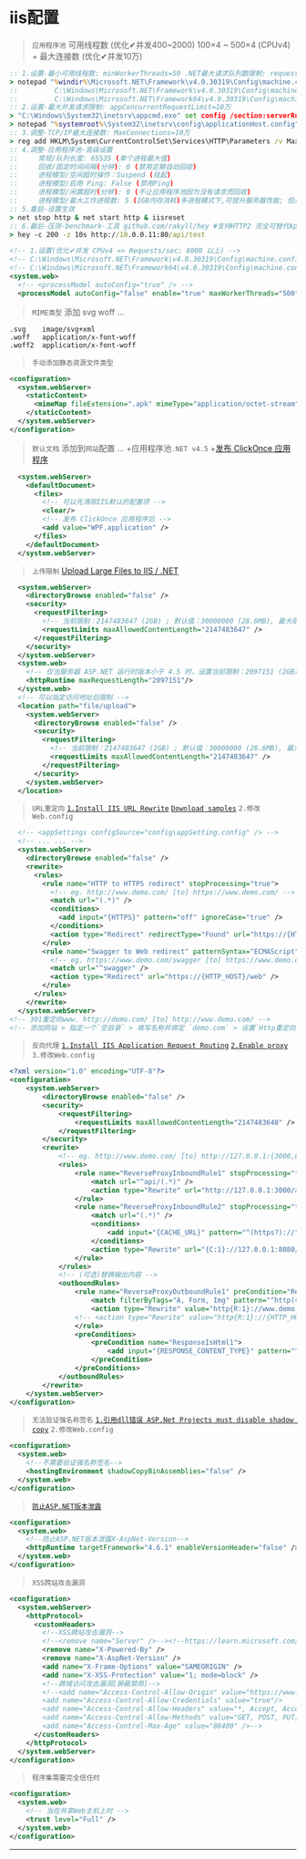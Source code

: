# iis配置

> `应用程序池` 可用线程数 (优化✔并发400~2000) 100×4 ~ 500×4 (CPUv4) + 最大连接数 (优化✔并发10万)
```cmd
:: 1.设置-最小可用线程数: minWorkerThreads=50 .NET最大请求队列数限制: requestQueueLimit=10万
> notepad "%windir%\Microsoft.NET\Framework\v4.0.30319\Config\machine.config"
::         C:\Windows\Microsoft.NET\Framework\v4.0.30319\Config\machine.config
::         C:\Windows\Microsoft.NET\Framework64\v4.0.30319\Config\machine.config
:: 2.设置-最大并发请求限制: appConcurrentRequestLimit=10万
> "C:\Windows\System32\inetsrv\appcmd.exe" set config /section:serverRuntime /appConcurrentRequestLimit:100000
> notepad "%systemroot%\System32\inetsrv\config\applicationHost.config"
:: 3.调整-TCP/IP最大连接数: MaxConnections=10万
> reg add HKLM\System\CurrentControlSet\Services\HTTP\Parameters /v MaxConnections /t REG_DWORD /d 100000
:: 4.调整-应用程序池-高级设置
::     常规/队列长度: 65535 (单个进程最大值)
::     回收/固定时间间隔(分钟): 0 (禁用定期自动回收) 
::     进程模型/空闲超时操作：Suspend (挂起)
::     进程模型/启用 Ping: False (禁用Ping)
::     进程模型/闲置超时(分钟): 0 (不让应用程序池因为没有请求而回收)
::     进程模型/最大工作进程数: 5 (1GB内存消耗)多进程模式下,可提升服务器性能; 但是,依赖进程的Session和Cache等对象不再适用
:: 5.重启-设置生效
> net stop http & net start http & iisreset
:: 6.最后-压测-benchmark-工具 github.com/rakyll/hey #支持HTTP2 完全可替代ApacheBench(ab) (强力推荐)
> hey -c 200 -z 10s http://10.0.0.11:80/api/test
```
~~~xml
<!-- 1.设置(优化✔并发 CPUv4 => Requests/sec: 6000 以上) -->
<!-- C:\Windows\Microsoft.NET\Framework\v4.0.30319\Config\machine.config -->
<!-- C:\Windows\Microsoft.NET\Framework64\v4.0.30319\Config\machine.config -->
<system.web>
  <!-- <processModel autoConfig="true" /> -->
  <processModel autoConfig="false" enable="true" maxWorkerThreads="500" maxIoThreads="500" minWorkerThreads="100" minIoThreads="100" requestQueueLimit="100000" />
~~~

> `MIME类型` 添加 svg woff ...
```
.svg    image/svg+xml
.woff   application/x-font-woff
.woff2  application/x-font-woff
```

> `手动添加静态资源文件类型`
~~~xml
<configuration>
  <system.webServer>
    <staticContent>
      <mimeMap fileExtension=".apk" mimeType="application/octet-stream" />
    </staticContent>
  </system.webServer>
</configuration>
~~~

> `默认文档` 添加到`网站`配置 ... +应用程序池`.NET v4.5` +[发布 ClickOnce 应用程序](https://docs.microsoft.com/zh-cn/visualstudio/deployment/publishing-clickonce-applications?view=vs-2019)
```xml
  <system.webServer>
    <defaultDocument>
      <files>
        <!-- 可以先清除IIS默认的配置项 -->
        <clear/>
        <!-- 发布 ClickOnce 应用程序后 -->
        <add value="WPF.application" />
      </files>
    </defaultDocument>
  </system.webServer>
```

> `上传限制` [Upload Large Files to IIS / .NET](https://www.webdavsystem.com/server/documentation/large_files_iis_asp_net)
~~~xml
  <system.webServer>
    <directoryBrowse enabled="false" />
    <security>
      <requestFiltering>
        <!-- 当前限制：2147483647 (2GB) ; 默认值：30000000 (28.6MB), 最大限制：4294967295 (4GB) -->
        <requestLimits maxAllowedContentLength="2147483647" />
      </requestFiltering>
    </security>
  </system.webServer>
  <system.web>
    <!-- 仅当服务器 ASP.NET 运行时版本小于 4.5 时，设置当前限制：2097151 (2GB) ; 默认值：4096 (4MB) -->
    <httpRuntime maxRequestLength="2097151"/>
  </system.web>
  <!-- 可以指定访问地址后限制 -->
  <location path="file/upload">
    <system.webServer>
      <directoryBrowse enabled="false" />
      <security>
        <requestFiltering>
          <!-- 当前限制：2147483647 (2GB) ; 默认值：30000000 (28.6MB), 最大限制：4294967295 (4GB) -->
          <requestLimits maxAllowedContentLength="2147483647" />
        </requestFiltering>
      </security>
    </system.webServer>
  </location>
~~~

> `URL重定向` [`1.Install IIS URL Rewrite`](https://www.iis.net/downloads/microsoft/url-rewrite) [`Download samples`](https://download.microsoft.com/download/3/9/E/39E30671-7AD2-4902-B56B-C300D862595E/RewriteExtensibility.msi) `2.修改Web.config`
~~~xml
  <!-- <appSettings configSource="config\appSetting.config" /> -->
  <!-- ... ... -->
  <system.webServer>
    <directoryBrowse enabled="false" />
    <rewrite>
      <rules>
        <rule name="HTTP to HTTPS redirect" stopProcessing="true">
          <!-- eg. http://www.demo.com/ [to] https://www.demo.com/ -->
          <match url="(.*)" />
          <conditions>
            <add input="{HTTPS}" pattern="off" ignoreCase="true" />
          </conditions>
          <action type="Redirect" redirectType="Found" url="https://{HTTP_HOST}/{R:1}" />
        </rule>
        <rule name="Swagger to Web redirect" patternSyntax="ECMAScript" stopProcessing="true">
          <!-- eg. https://www.demo.com/swagger [to] https://www.demo.com/web -->
          <match url="^swagger" />
          <action type="Redirect" url="https://{HTTP_HOST}/web" />
        </rule>
      </rules>
    </rewrite>
  </system.webServer>
<!-- 301重定向www. http://demo.com/ [to] http://www.demo.com/ -->
<!-- 添加网站 > 指定一个`空目录` > 填写名称并绑定 `demo.com` > 设置`Http重定向`=`http://www.demo.com/` > 重新启动。 -->
~~~

> `反向代理` [`1.Install IIS Application Request Routing`](https://www.iis.net/downloads/microsoft/application-request-routing) [`2.Enable proxy`](https://techcommunity.microsoft.com/t5/iis-support-blog/application-request-routing-part-2-reverse-proxy-and/ba-p/347937) `3.修改Web.config`
~~~xml
<?xml version="1.0" encoding="UTF-8"?>
<configuration>
    <system.webServer>
        <directoryBrowse enabled="false" />
        <security>
            <requestFiltering>
                <requestLimits maxAllowedContentLength="2147483648" />
            </requestFiltering>
        </security>
        <rewrite>
            <!-- eg. http://www.demo.com/ [to] http://127.0.0.1:{3000,8080}/ -->
            <rules>
                <rule name="ReverseProxyInboundRule1" stopProcessing="true">
                    <match url="^api/(.*)" />
                    <action type="Rewrite" url="http://127.0.0.1:3000/api/{R:1}" />
                </rule>
                <rule name="ReverseProxyInboundRule2" stopProcessing="true">
                    <match url="(.*)" />
                    <conditions>
                        <add input="{CACHE_URL}" pattern="^(https?)://" />
                    </conditions>
                    <action type="Rewrite" url="{C:1}://127.0.0.1:8080/{R:1}" />
                </rule>
            </rules>
            <!-- (可选)替换输出内容 -->
            <outboundRules>
                <rule name="ReverseProxyOutboundRule1" preCondition="ResponseIsHtml1" stopProcessing="true">
                    <match filterByTags="A, Form, Img" pattern="^http(s)?://127.0.0.1:8080/(.*)" />
                    <action type="Rewrite" value="http{R:1}://www.demo.com/{R:2}" />
                <!-- <action type="Rewrite" value="http{R:1}://{HTTP_HOST}/{R:2}" /> -->
                </rule>
                <preConditions>
                    <preCondition name="ResponseIsHtml1">
                        <add input="{RESPONSE_CONTENT_TYPE}" pattern="^text/html" />
                    </preCondition>
                </preConditions>
            </outboundRules>
        </rewrite>
    </system.webServer>
</configuration>
~~~


> `无法验证强名称签名` [`1.引用dll错误 ASP.Net Projects must disable shadow copy`](https://blog.csdn.net/aoshilang2249/article/details/78111409) `2.修改Web.config`
~~~xml
<configuration>
  <system.web>
    <!--不需要验证强名称签名-->
    <hostingEnvironment shadowCopyBinAssemblies="false" />
  </system.web>
</configuration>
~~~

> [`防止ASP.NET版本泄露`](https://docs.microsoft.com/en-us/dotnet/api/system.web.configuration.httpruntimesection.enableversionheader?redirectedfrom=MSDN&view=netframework-4.8#System_Web_Configuration_HttpRuntimeSection_EnableVersionHeader)
~~~xml
<configuration>
  <system.web>
    <!--防止ASP.NET版本泄露X-AspNet-Version-->
    <httpRuntime targetFramework="4.6.1" enableVersionHeader="false" />
  </system.web>
</configuration>
~~~

> `XSS跨站攻击漏洞`
~~~xml
<configuration>
  <system.webServer>
    <httpProtocol>
      <customHeaders>
        <!--XSS跨站攻击漏洞-->
        <!--<remove name="Server" />--><!--https://learn.microsoft.com/zh-cn/archive/blogs/varunm/remove-unwanted-http-response-headers-->
        <remove name="X-Powered-By" />
        <remove name="X-AspNet-Version" />
        <add name="X-Frame-Options" value="SAMEORIGIN" />
        <add name="X-XSS-Protection" value="1; mode=block" />
        <!--跨域访问攻击漏洞[屏蔽禁用]-->
        <!--<add name="Access-Control-Allow-Origin" value="https://www.example.com"/>
        <add name="Access-Control-Allow-Credentials" value="true"/>
        <add name="Access-Control-Allow-Headers" value="*, Accept, Access-Control-Allow-Origin, Content-Type, Content-Encoding, X-Powered-By" />
        <add name="Access-Control-Allow-Methods" value="GET, POST, PUT, DELETE, OPTIONS" />
        <add name="Access-Control-Max-Age" value="86400" />-->
      </customHeaders>
    </httpProtocol>
  </system.webServer>
</configuration>
~~~

> `程序集需要完全信任时`
~~~xml
<configuration>
  <system.web>
    <!-- 当在共享Web主机上时 -->
    <trust level="Full" />
  </system.web>
</configuration>
~~~

----

